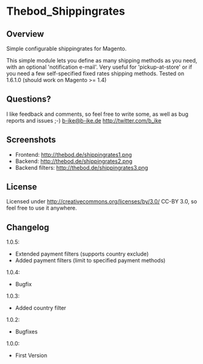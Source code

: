 Thebod_Shippingrates
====================

Overview
--------
Simple configurable shippingrates for Magento.

This simple module lets you define as many shipping methods as you need, with an optional 'notification e-mail'.
Very useful for 'pickup-at-store' or if you need a few self-specified fixed rates shipping methods.
Tested on 1.6.1.0 (should work on Magento >= 1.4)

Questions?
----------
I like feedback and comments, so feel free to write some, as well as bug reports and issues ;-)
b-ike@b-ike.de
http://twitter.com/b_ike


Screenshots
-----------
- Frontend: http://thebod.de/shippingrates1.png
- Backend: http://thebod.de/shippingrates2.png
- Backend filters: http://thebod.de/shippingrates3.png

License
-------
Licensed under http://creativecommons.org/licenses/by/3.0/ CC-BY 3.0, so feel free to use it anywhere.

Changelog
---------
1.0.5:
- Extended payment filters (supports country exclude)
- Added payment filters (limit to specified payment methods)

1.0.4:
- Bugfix

1.0.3:
- Added country filter

1.0.2:
- Bugfixes

1.0.0:
- First Version
